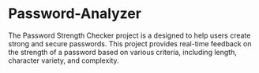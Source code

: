# Password-Analyzer
The Password Strength Checker project is a designed to help users create strong and secure passwords. This project provides real-time feedback on the strength of a password based on various criteria, including length, character variety, and complexity.
